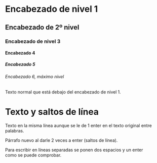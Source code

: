 # Encabezado de nivel 1

## Encabezado de 2º nivel

### Encabezado de nivel 3

#### Encabezado 4

##### Encabezado 5

###### Encabezado 6, máximo nivel


Texto normal que está debajo del encabezado de nivel 1.

# Texto y saltos de línea

Texto en la misma línea
aunque se le de 1 enter en el texto original 
entre 
palabras.

Párrafo nuevo al darle 2 veces a enter (saltos de línea).

Para escribir en líneas separadas se ponen dos espacios y un enter  
como se puede comprobar.